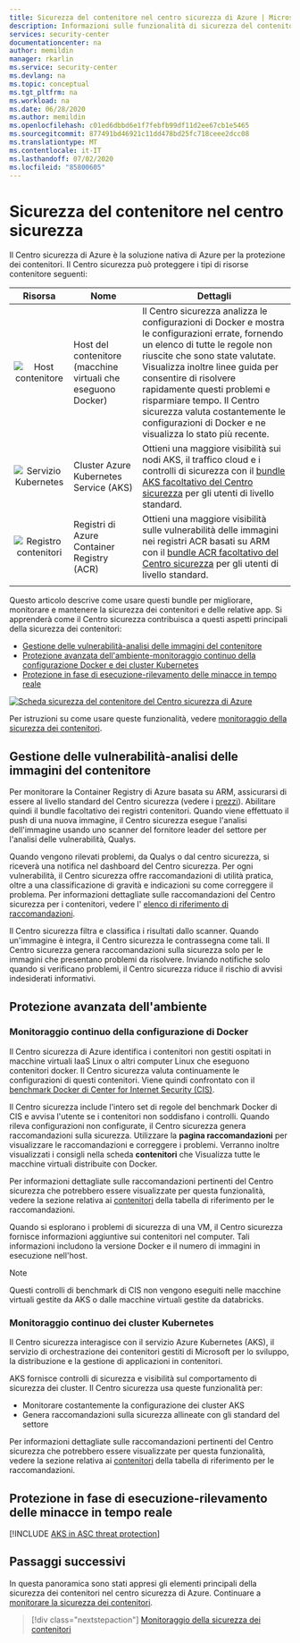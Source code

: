 ```yaml
---
title: Sicurezza del contenitore nel centro sicurezza di Azure | Microsoft Docs
description: Informazioni sulle funzionalità di sicurezza del contenitore del Centro sicurezza di Azure.
services: security-center
documentationcenter: na
author: memildin
manager: rkarlin
ms.service: security-center
ms.devlang: na
ms.topic: conceptual
ms.tgt_pltfrm: na
ms.workload: na
ms.date: 06/28/2020
ms.author: memildin
ms.openlocfilehash: c01ed6dbbd6e1f7febfb99df11d2ee67cb1e5465
ms.sourcegitcommit: 877491bd46921c11dd478bd25fc718ceee2dcc08
ms.translationtype: MT
ms.contentlocale: it-IT
ms.lasthandoff: 07/02/2020
ms.locfileid: "85800605"
---
```

# <a name="container-security-in-security-center"></a>Sicurezza del contenitore nel centro sicurezza

Il Centro sicurezza di Azure è la soluzione nativa di Azure per la protezione dei contenitori. Il Centro sicurezza può proteggere i tipi di risorse contenitore seguenti:



|Risorsa |Nome  |Dettagli  |
|:---------:|---------|---------|
|![Host contenitore](./media/security-center-virtual-machine-recommendations/icon-container-host-rec.png)|Host del contenitore (macchine virtuali che eseguono Docker)|Il Centro sicurezza analizza le configurazioni di Docker e mostra le configurazioni errate, fornendo un elenco di tutte le regole non riuscite che sono state valutate. Visualizza inoltre linee guida per consentire di risolvere rapidamente questi problemi e risparmiare tempo. Il Centro sicurezza valuta costantemente le configurazioni di Docker e ne visualizza lo stato più recente.|
|![Servizio Kubernetes](./media/security-center-virtual-machine-recommendations/icon-kubernetes-service-rec.png)|Cluster Azure Kubernetes Service (AKS)|Ottieni una maggiore visibilità sui nodi AKS, il traffico cloud e i controlli di sicurezza con il [bundle AKS facoltativo del Centro sicurezza](azure-kubernetes-service-integration.md) per gli utenti di livello standard.|
|![Registro contenitori](./media/security-center-virtual-machine-recommendations/icon-container-registry-rec.png)|Registri di Azure Container Registry (ACR)|Ottieni una maggiore visibilità sulle vulnerabilità delle immagini nei registri ACR basati su ARM con il [bundle ACR facoltativo del Centro sicurezza](azure-kubernetes-service-integration.md) per gli utenti di livello standard.|
||||


Questo articolo descrive come usare questi bundle per migliorare, monitorare e mantenere la sicurezza dei contenitori e delle relative app. Si apprenderà come il Centro sicurezza contribuisca a questi aspetti principali della sicurezza dei contenitori:

- [Gestione delle vulnerabilità-analisi delle immagini del contenitore](#vulnerability-management---scanning-container-images)
- [Protezione avanzata dell'ambiente-monitoraggio continuo della configurazione Docker e dei cluster Kubernetes](#environment-hardening)
- [Protezione in fase di esecuzione-rilevamento delle minacce in tempo reale](#run-time-protection---real-time-threat-detection)

[![Scheda sicurezza del contenitore del Centro sicurezza di Azure](media/container-security/container-security-tab.png)](media/container-security/container-security-tab.png#lightbox)

Per istruzioni su come usare queste funzionalità, vedere [monitoraggio della sicurezza dei contenitori](monitor-container-security.md).

## <a name="vulnerability-management---scanning-container-images"></a>Gestione delle vulnerabilità-analisi delle immagini del contenitore
Per monitorare la Container Registry di Azure basata su ARM, assicurarsi di essere al livello standard del Centro sicurezza (vedere i [prezzi](/azure/security-center/security-center-pricing)). Abilitare quindi il bundle facoltativo dei registri contenitori. Quando viene effettuato il push di una nuova immagine, il Centro sicurezza esegue l'analisi dell'immagine usando uno scanner del fornitore leader del settore per l'analisi delle vulnerabilità, Qualys.

Quando vengono rilevati problemi, da Qualys o dal centro sicurezza, si riceverà una notifica nel dashboard del Centro sicurezza. Per ogni vulnerabilità, il Centro sicurezza offre raccomandazioni di utilità pratica, oltre a una classificazione di gravità e indicazioni su come correggere il problema. Per informazioni dettagliate sulle raccomandazioni del Centro sicurezza per i contenitori, vedere l' [elenco di riferimento di raccomandazioni](recommendations-reference.md#recs-containers).

Il Centro sicurezza filtra e classifica i risultati dallo scanner. Quando un'immagine è integra, il Centro sicurezza le contrassegna come tali. Il Centro sicurezza genera raccomandazioni sulla sicurezza solo per le immagini che presentano problemi da risolvere. Inviando notifiche solo quando si verificano problemi, il Centro sicurezza riduce il rischio di avvisi indesiderati informativi.

## <a name="environment-hardening"></a>Protezione avanzata dell'ambiente

### <a name="continuous-monitoring-of-your-docker-configuration"></a>Monitoraggio continuo della configurazione di Docker
Il Centro sicurezza di Azure identifica i contenitori non gestiti ospitati in macchine virtuali IaaS Linux o altri computer Linux che eseguono contenitori docker. Il Centro sicurezza valuta continuamente le configurazioni di questi contenitori. Viene quindi confrontato con il [benchmark Docker di Center for Internet Security (CIS)](https://www.cisecurity.org/benchmark/docker/).

Il Centro sicurezza include l'intero set di regole del benchmark Docker di CIS e avvisa l'utente se i contenitori non soddisfano i controlli. Quando rileva configurazioni non configurate, il Centro sicurezza genera raccomandazioni sulla sicurezza. Utilizzare la **pagina raccomandazioni** per visualizzare le raccomandazioni e correggere i problemi. Verranno inoltre visualizzati i consigli nella scheda **contenitori** che Visualizza tutte le macchine virtuali distribuite con Docker. 

Per informazioni dettagliate sulle raccomandazioni pertinenti del Centro sicurezza che potrebbero essere visualizzate per questa funzionalità, vedere la sezione relativa ai [contenitori](recommendations-reference.md#recs-containers) della tabella di riferimento per le raccomandazioni.

Quando si esplorano i problemi di sicurezza di una VM, il Centro sicurezza fornisce informazioni aggiuntive sui contenitori nel computer. Tali informazioni includono la versione Docker e il numero di immagini in esecuzione nell'host. 

>[!NOTE]
> Questi controlli di benchmark di CIS non vengono eseguiti nelle macchine virtuali gestite da AKS o dalle macchine virtuali gestite da databricks.

### <a name="continuous-monitoring-of-your-kubernetes-clusters"></a>Monitoraggio continuo dei cluster Kubernetes
Il Centro sicurezza interagisce con il servizio Azure Kubernetes (AKS), il servizio di orchestrazione dei contenitori gestiti di Microsoft per lo sviluppo, la distribuzione e la gestione di applicazioni in contenitori.

AKS fornisce controlli di sicurezza e visibilità sul comportamento di sicurezza dei cluster. Il Centro sicurezza usa queste funzionalità per:
* Monitorare costantemente la configurazione dei cluster AKS
* Genera raccomandazioni sulla sicurezza allineate con gli standard del settore

Per informazioni dettagliate sulle raccomandazioni pertinenti del Centro sicurezza che potrebbero essere visualizzate per questa funzionalità, vedere la sezione relativa ai [contenitori](recommendations-reference.md#recs-containers) della tabella di riferimento per le raccomandazioni.

## <a name="run-time-protection---real-time-threat-detection"></a>Protezione in fase di esecuzione-rilevamento delle minacce in tempo reale

[!INCLUDE [AKS in ASC threat protection](../../includes/security-center-azure-kubernetes-threat-protection.md)]




## <a name="next-steps"></a>Passaggi successivi

In questa panoramica sono stati appresi gli elementi principali della sicurezza dei contenitori nel centro sicurezza di Azure. Continuare a [monitorare la sicurezza dei contenitori](monitor-container-security.md).
> [!div class="nextstepaction"]
> [Monitoraggio della sicurezza dei contenitori](monitor-container-security.md)